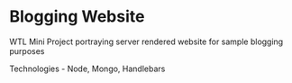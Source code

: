 # Blogging Website

WTL Mini Project portraying server rendered website for sample blogging purposes

Technologies - Node, Mongo, Handlebars